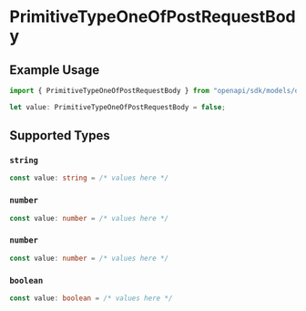 # PrimitiveTypeOneOfPostRequestBody

## Example Usage

```typescript
import { PrimitiveTypeOneOfPostRequestBody } from "openapi/sdk/models/operations";

let value: PrimitiveTypeOneOfPostRequestBody = false;
```

## Supported Types

### `string`

```typescript
const value: string = /* values here */
```

### `number`

```typescript
const value: number = /* values here */
```

### `number`

```typescript
const value: number = /* values here */
```

### `boolean`

```typescript
const value: boolean = /* values here */
```

